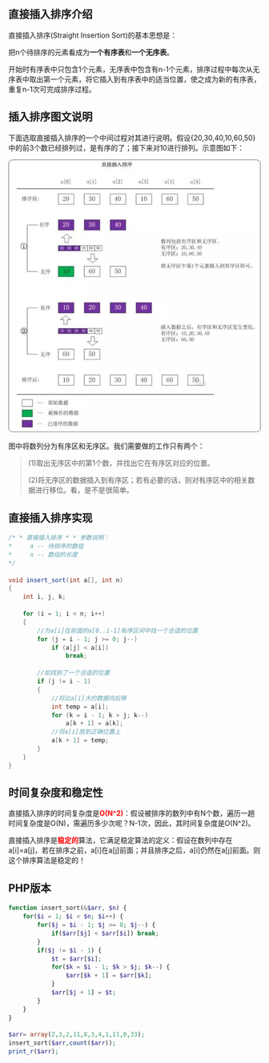 ## 直接插入排序介绍

直接插入排序(Straight Insertion Sort)的基本思想是：

把n个待排序的元素看成为**一个有序表**和**一个无序表**。

开始时有序表中只包含1个元素，无序表中包含有n-1个元素，排序过程中每次从无序表中取出第一个元素，将它插入到有序表中的适当位置，使之成为新的有序表，重复n-1次可完成排序过程。

## 插入排序图文说明

下面选取直接插入排序的一个中间过程对其进行说明。假设{20,30,40,10,60,50}中的前3个数已经排列过，是有序的了；接下来对10进行排列。示意图如下：

![](./images/insert_sort_1.webp)

图中将数列分为有序区和无序区。我们需要做的工作只有两个：

>(1)取出无序区中的第1个数，并找出它在有序区对应的位置。
>
>(2)将无序区的数据插入到有序区；若有必要的话，则对有序区中的相关数据进行移位。看，是不是很简单。

## 直接插入排序实现

```JAVA
/* * 直接插入排序 * * 参数说明：
*     a -- 待排序的数组
*     n -- 数组的长度
*/

void insert_sort(int a[], int n)
{
    int i, j, k;

    for (i = 1; i < n; i++)
    {
        //为a[i]在前面的a[0..i-1]有序区间中找一个合适的位置
        for (j = i - 1; j >= 0; j--)
            if (a[j] < a[i])
                break;

        //如找到了一个合适的位置
        if (j != i - 1)
        {
            //将比a[i]大的数据向后移
            int temp = a[i];
            for (k = i - 1; k > j; k--)
                a[k + 1] = a[k];
            //将a[i]放到正确位置上
            a[k + 1] = temp;
        }
    }
}
```

## 时间复杂度和稳定性

直接插入排序的时间复杂度是<font color=red>**O(N^2)**</font>：假设被排序的数列中有N个数，遍历一趟时间复杂度是O(N)，需遍历多少次呢？N-1次，因此，其时间复杂度是O(N^2)。

直接插入排序是<font color=red>**稳定的**</font>算法，它满足稳定算法的定义：假设在数列中存在a[i]=a[j]，若在排序之前，a[i]在a[j]前面；并且排序之后，a[i]仍然在a[j]前面。则这个排序算法是稳定的！

## PHP版本

```PHP
function insert_sort(&$arr, $n) {
    for($i = 1; $i < $n; $i++) {
        for($j = $i - 1; $j >= 0; $j--) {
            if($arr[$j] < $arr[$i]) break;
        }
        if($j != $i - 1) {
            $t = $arr[$i];
            for($k = $i - 1; $k > $j; $k--) {
                $arr[$k + 1] = $arr[$k];
            }
            $arr[$j + 1] = $t;
        }
    }
}

$arr= array(2,3,2,11,8,3,4,1,11,0,33);
insert_sort($arr,count($arr));
print_r($arr);
```